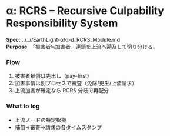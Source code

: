 
# α: RCRS – Recursive Culpability Responsibility System

**Spec**: ../..//EarthLight-α/α-d_RCRS_Module.md  
**Purpose**: 「被害者≒加害者」連鎖を上流へ遡及して切り分ける。

### Flow
1. 被害者補償は先出し（pay-first）
2. 加害事情は別プロセスで審査（免除/更生/上流請求）
3. 上流加害が確定なら RCRS 分岐で再配分

### What to log
- 上流ノードの特定根拠
- 補償→審査→請求の各タイムスタンプ
